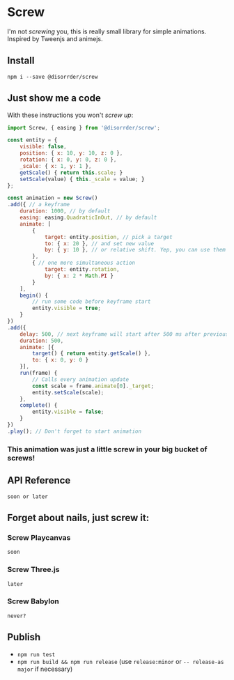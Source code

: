 # Screw
I'm not *screwing* you, this is really small library for simple animations. Inspired by Tweenjs and animejs.

## Install
```
npm i --save @disorrder/screw
```

## Just show me a code
With these instructions you won't *screw up*:

``` javascript
import Screw, { easing } from '@disorrder/screw';

const entity = {
    visible: false,
    position: { x: 10, y: 10, z: 0 },
    rotation: { x: 0, y: 0, z: 0 },
    _scale: { x: 1, y: 1 },
    getScale() { return this.scale; }
    setScale(value) { this._scale = value; }
};

const animation = new Screw()
.add({ // a keyframe
    duration: 1000, // by default
    easing: easing.QuadraticInOut, // by default
    animate: [
        {
            target: entity.position, // pick a target
            to: { x: 20 }, // and set new value
            by: { y: 10 }, // or relative shift. Yep, you can use them together
        },
        { // one more simultaneous action
            target: entity.rotation,
            by: { x: 2 * Math.PI }
        }
    ],
    begin() {
        // run some code before keyframe start
        entity.visible = true;
    }
})
.add({
    delay: 500, // next keyframe will start after 500 ms after previous end
    duration: 500,
    animate: [{
        target() { return entity.getScale() },
        to: { x: 0, y: 0 }
    }],
    run(frame) {
        // Calls every animation update
        const scale = frame.animate[0]._target;
        entity.setScale(scale);
    },
    complete() {
        entity.visible = false;
    }
})
.play(); // Don't forget to start animation
```

### This animation was just a little screw in your big bucket of screws!

## API Reference
`soon or later`

## Forget about nails, just screw it:

### Screw Playcanvas
`soon`

### Screw Three.js
`later`

### Screw Babylon
`never?`


## Publish
- `npm run test`
- `npm run build && npm run release` (use `release:minor` or `-- release-as major` if necessary)